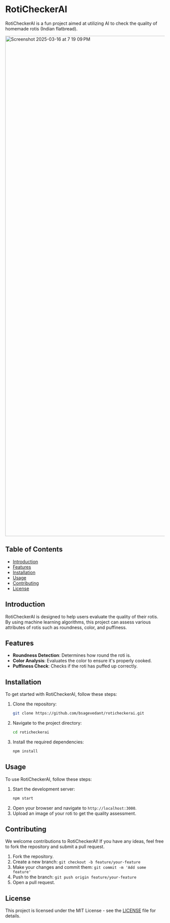# RotiCheckerAI

RotiCheckerAI is a fun project aimed at utilizing AI to check the quality of homemade rotis (Indian flatbread).

<img width="1582" alt="Screenshot 2025-03-16 at 7 19 09 PM" src="https://github.com/user-attachments/assets/fa80e594-808f-4173-adee-2e7f6bcfa604" />

 
## Table of Contents

- [Introduction](#introduction)
- [Features](#features)
- [Installation](#installation)
- [Usage](#usage)
- [Contributing](#contributing)
- [License](#license)

## Introduction

RotiCheckerAI is designed to help users evaluate the quality of their rotis. By using machine learning algorithms, this project can assess various attributes of rotis such as roundness, color, and puffiness.

## Features

- **Roundness Detection**: Determines how round the roti is.
- **Color Analysis**: Evaluates the color to ensure it's properly cooked.
- **Puffiness Check**: Checks if the roti has puffed up correctly.

## Installation

To get started with RotiCheckerAI, follow these steps:

1. Clone the repository:
    ```bash
    git clone https://github.com/bsagevedant/roticheckerai.git
    ```
2. Navigate to the project directory:
    ```bash
    cd roticheckerai
    ```
3. Install the required dependencies:
    ```bash
    npm install
    ```

## Usage

To use RotiCheckerAI, follow these steps:

1. Start the development server:
    ```bash
    npm start
    ```
2. Open your browser and navigate to `http://localhost:3000`.
3. Upload an image of your roti to get the quality assessment.

## Contributing

We welcome contributions to RotiCheckerAI! If you have any ideas, feel free to fork the repository and submit a pull request.

1. Fork the repository.
2. Create a new branch: `git checkout -b feature/your-feature`
3. Make your changes and commit them: `git commit -m 'Add some feature'`
4. Push to the branch: `git push origin feature/your-feature`
5. Open a pull request.

## License

This project is licensed under the MIT License - see the [LICENSE](LICENSE) file for details.
